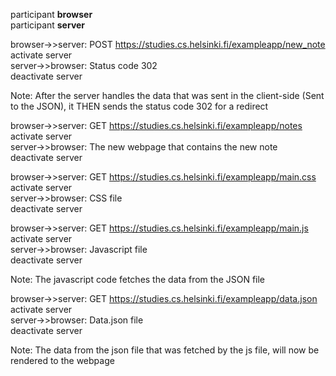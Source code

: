 participant <b>browser</b> <br>
participant <b>server</b> <br>

browser->>server: POST https://studies.cs.helsinki.fi/exampleapp/new_note <br>
activate server <br>
server->>browser: Status code 302 <br>
deactivate server <br>

Note: After the server handles the data that was sent in the client-side (Sent to the JSON), it THEN sends the status code 302 for a redirect <br>

browser->>server: GET https://studies.cs.helsinki.fi/exampleapp/notes <br>
activate server <br>
server->>browser: The new webpage that contains the new note <br>
deactivate server <br>

browser->>server: GET https://studies.cs.helsinki.fi/exampleapp/main.css <br>
activate server <br>
server->>browser: CSS file <br>
deactivate server <br>

browser->>server: GET https://studies.cs.helsinki.fi/exampleapp/main.js <br> 
activate server <br>
server->>browser: Javascript file <br>
deactivate server <br>

Note: The javascript code fetches the data from the JSON file <br>

browser->>server: GET https://studies.cs.helsinki.fi/exampleapp/data.json <br>
activate server <br>
server->>browser: Data.json file <br>
deactivate server <br>

Note: The data from the json file that was fetched by the js file, will now be rendered to the webpage